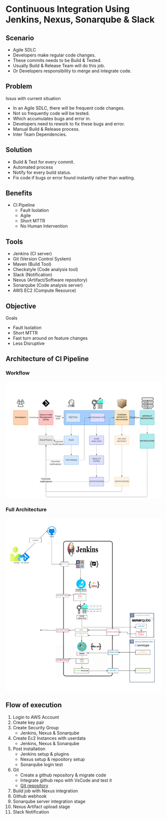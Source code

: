 # Continuous Integration Using Jenkins, Nexus, Sonarqube & Slack

## Scenario
- Agile SDLC
- Developers make regular code changes.
- These commits needs to be Build & Tested.
- Usually Build & Release Team will do this job.
- Or Developers responsibility to merge and integrate code.

## Problem
Issus with current situation
- In an Agile SDLC, there will be frequent code changes.
- Not so frequently code will be tested.
- Which accumulates bugs and error in.
- Developers need to rework to fix these bugs and error.
- Manual Build & Release process.
- Inter Team Dependencies.

## Solution
- Build & Test for every commit.
- Automated process
- Notify for every build status.
- Fix code if bugs or error found instantly rather than waiting.
  
## Benefits
- CI Pipeline
  - Fault Isolation
  - Agile
  - Short MTTR
  - No Human Intervention

## Tools
- Jenkins (CI server)
- Git (Version Control System)
- Maven (Build Tool)
- Checkstyle (Code analysis tool)
- Slack (Notification)
- Nexus (Artifact/Software repository)
- Sonarqube (Code analysis server)
- AWS EC2 (Compute Resource)

## Objective
Goals
- Fault Isolation
- Short MTTR
- Fast turn around on feature changes
- Less Disruptive

## Architecture of CI Pipeline 
### Workflow
![Workflow!](images/workflow.png)

### Full Architecture
![Jenkins!](images/Jenkins.jpg)

## Flow of execution
1. Login to AWS Account
2. Create key pair
3. Create Security Group
   - Jenkins, Nexus & Sonarqube
4. Create Ec2 Instances with userdata
   - Jenkins, Nexus & Sonarqube
5. Post installation
   - Jenkins setup & plugins
   - Nexus setup & repository setup
   - Sonarqube login test
6. Git
   - Create a github repository & migrate code
   - Integrate github repo with VsCode and test it
   - [Git repository](https://github.com/nizam754/vprociproject)
7. Build job with Nexus integration
8. Github webhook
9. Sonarqube server integration stage
10. Nexus Artifact upload stage
11. Slack Notification